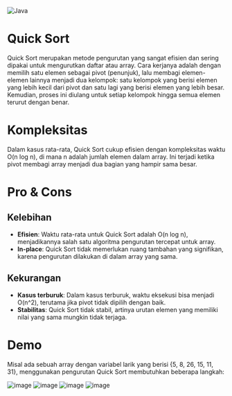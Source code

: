 
![Java](https://img.shields.io/badge/java-%23ED8B00.svg?style=for-the-badge&logo=openjdk&logoColor=white) 

# Quick Sort

Quick Sort merupakan metode pengurutan yang sangat efisien dan sering dipakai untuk mengurutkan daftar atau array. Cara kerjanya adalah dengan memilih satu elemen sebagai pivot (penunjuk), lalu membagi elemen-elemen lainnya menjadi dua kelompok: satu kelompok yang berisi elemen yang lebih kecil dari pivot dan satu lagi yang berisi elemen yang lebih besar. Kemudian, proses ini diulang untuk setiap kelompok hingga semua elemen terurut dengan benar.


# Kompleksitas

Dalam kasus rata-rata, Quick Sort cukup efisien dengan kompleksitas waktu O(n log n), di mana n adalah jumlah elemen dalam array. Ini terjadi ketika pivot membagi array menjadi dua bagian yang hampir sama besar.

# Pro & Cons
## Kelebihan
- **Efisien**: Waktu rata-rata untuk Quick Sort adalah O(n log n), menjadikannya salah satu algoritma pengurutan tercepat untuk array.
- **In-place**: Quick Sort tidak memerlukan ruang tambahan yang signifikan, karena pengurutan dilakukan di dalam array yang sama.

## Kekurangan
- **Kasus terburuk**: Dalam kasus terburuk, waktu eksekusi bisa menjadi O(n^2), terutama jika pivot tidak dipilih dengan baik.
- **Stabilitas**: Quick Sort tidak stabil, artinya urutan elemen yang memiliki nilai yang sama mungkin tidak terjaga.


# Demo

Misal ada sebuah array dengan variabel larik yang berisi {5, 8, 26, 15, 11, 31}, menggunakan pengurutan Quick Sort membutuhkan beberapa langkah:

![image](https://github.com/user-attachments/assets/adea1b67-bca8-4369-9768-53b33789b6da)
![image](https://github.com/user-attachments/assets/66565e97-5852-4425-a0e6-0cbeef220a1c)
![image](https://github.com/user-attachments/assets/89a6f538-cd1c-4c50-90e5-b2a8e0c9502d)
![image](https://github.com/user-attachments/assets/ce27ac7f-bd29-4795-878d-2235dc57f0e5)









